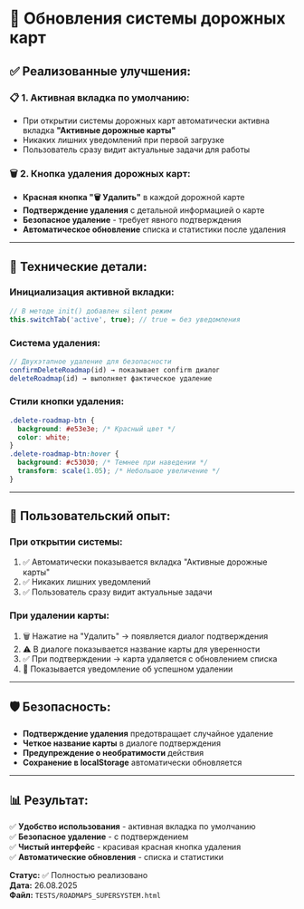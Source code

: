 # 🎯 Обновления системы дорожных карт

## ✅ Реализованные улучшения:

### 📋 **1. Активная вкладка по умолчанию:**

- При открытии системы дорожных карт автоматически активна вкладка **"Активные
  дорожные карты"**
- Никаких лишних уведомлений при первой загрузке
- Пользователь сразу видит актуальные задачи для работы

### 🗑️ **2. Кнопка удаления дорожных карт:**

- **Красная кнопка "🗑️ Удалить"** в каждой дорожной карте
- **Подтверждение удаления** с детальной информацией о карте
- **Безопасное удаление** - требует явного подтверждения
- **Автоматическое обновление** списка и статистики после удаления

---

## 🔧 **Технические детали:**

### Инициализация активной вкладки:

```javascript
// В методе init() добавлен silent режим
this.switchTab('active', true); // true = без уведомления
```

### Система удаления:

```javascript
// Двухэтапное удаление для безопасности
confirmDeleteRoadmap(id) → показывает confirm диалог
deleteRoadmap(id) → выполняет фактическое удаление
```

### Стили кнопки удаления:

```css
.delete-roadmap-btn {
  background: #e53e3e; /* Красный цвет */
  color: white;
}
.delete-roadmap-btn:hover {
  background: #c53030; /* Темнее при наведении */
  transform: scale(1.05); /* Небольшое увеличение */
}
```

---

## 🎨 **Пользовательский опыт:**

### При открытии системы:

1. ✅ Автоматически показывается вкладка "Активные дорожные карты"
2. ✅ Никаких лишних уведомлений
3. ✅ Пользователь сразу видит актуальные задачи

### При удалении карты:

1. 🗑️ Нажатие на "Удалить" → появляется диалог подтверждения
2. ⚠️ В диалоге показывается название карты для уверенности
3. ✅ При подтверждении → карта удаляется с обновлением списка
4. 📝 Показывается уведомление об успешном удалении

---

## 🛡️ **Безопасность:**

- **Подтверждение удаления** предотвращает случайное удаление
- **Четкое название карты** в диалоге подтверждения
- **Предупреждение о необратимости** действия
- **Сохранение в localStorage** автоматически обновляется

---

## 📊 **Результат:**

✅ **Удобство использования** - активная вкладка по умолчанию  
✅ **Безопасное удаление** - с подтверждением  
✅ **Чистый интерфейс** - красивая красная кнопка удаления  
✅ **Автоматические обновления** - списка и статистики

**Статус:** ✅ Полностью реализовано  
**Дата:** 26.08.2025  
**Файл:** `TESTS/ROADMAPS_SUPERSYSTEM.html`

